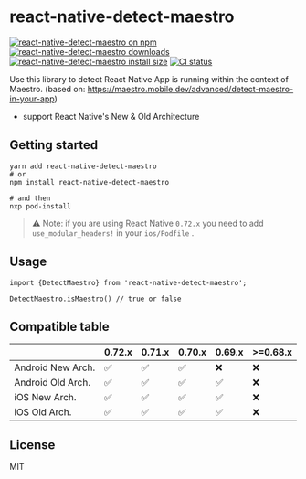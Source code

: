 # react-native-detect-maestro

[![react-native-detect-maestro on npm](https://badgen.net/npm/v/react-native-detect-maestro)](https://www.npmjs.com/package/react-native-detect-maestro)
[![react-native-detect-maestro downloads](https://badgen.net/npm/dm/react-native-detect-maestro)](https://www.npmtrends.com/react-native-detect-maestro)
[![react-native-detect-maestro install size](https://packagephobia.com/badge?p=react-native-detect-maestro)](https://packagephobia.com/result?p=react-native-detect-maestro)
[![CI status](https://github.com/retyui/react-native-detect-maestro/actions/workflows/android_ios.yaml/badge.svg)](https://github.com/retyui/react-native-detect-maestro/actions/workflows/android_ios.yaml)

Use this library to detect React Native App is running within the context of Maestro. (based
on: https://maestro.mobile.dev/advanced/detect-maestro-in-your-app)

* support React Native's New & Old Architecture

## Getting started

```shell
yarn add react-native-detect-maestro
# or
npm install react-native-detect-maestro

# and then
nxp pod-install
```

> ⚠️ Note: if you are using React Native `0.72.x` you need to add `use_modular_headers!` in your `ios/Podfile` .

## Usage

```tsx
import {DetectMaestro} from 'react-native-detect-maestro';

DetectMaestro.isMaestro() // true or false
```

## Compatible table

|                   | 0.72.x | 0.71.x | 0.70.x | 0.69.x | >=0.68.x |
|-------------------|--------|--------|--------|--------|----------|
| Android New Arch. | ✅      | ✅      | ✅      | ❌      | ❌        |
| Android Old Arch. | ✅      | ✅      | ✅      | ✅      | ❌        |
| iOS New Arch.     | ✅      | ✅      | ✅      | ✅      | ❌        |
| iOS Old Arch.     | ✅      | ✅      | ✅      | ✅      | ❌        |

## License

MIT
